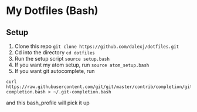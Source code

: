 # My Dotfiles (Bash)

## Setup

1. Clone this repo `git clone https://github.com/dalexj/dotfiles.git`
2. Cd into the directory `cd dotfiles`
3. Run the setup script `source setup.bash`
4. If you want my atom setup, run `source atom_setup.bash`
5. If you want git autocomplete, run
```
curl https://raw.githubusercontent.com/git/git/master/contrib/completion/git-completion.bash > ~/.git-completion.bash
```
and this bash_profile will pick it up

